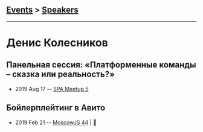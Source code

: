 ## [Events](../README.md) > [Speakers](../speakers.md)
---

# Денис Колесников

## Панельная сессия: «Платформенные команды – сказка или реальность?»
- 2019 Aug 17 -- [SPA Meetup 5](https://www.youtube.com/watch?v=mEpwFo4R43w&list=PLknJ4Vr6efQHOdSjVkBDWdlHby6v-lO12&index=6)    
## Бойлерплейтинг в Авито
- 2019 Feb 21 -- [MoscowJS 44](https://youtu.be/ro6RlJnCWE0?t=211)  | [:notebook:](https://cloud.mail.ru/public/MK5g/nL6KGV88Q)  
